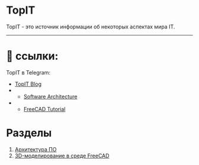 # TopIT
TopIT - это источник информации об некоторых аспектах мира IT.

***
# 🔗 ссылки:
TopIT в Telegram:
* [TopIT Blog](https://t.me/TopITBlog)  
* * [Software Architecture](https://t.me/SoftwareArchitectureTopIT)  
* * [FreeCAD Tutorial](https://t.me/FreeCADTutorials)  

# Разделы
1. [Архитектура ПО](./Software%20Architecture/README.md)  
2. [3D-моделирование в среде FreeCAD](./FreeCAD%20Tutorials/README.md)